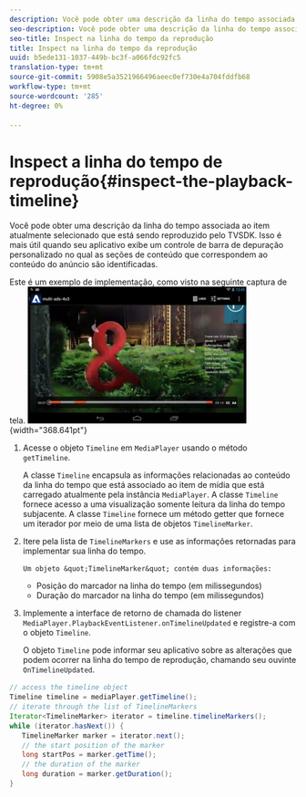 ```yaml
---
description: Você pode obter uma descrição da linha do tempo associada ao item atualmente selecionado que está sendo reproduzido pelo TVSDK. Isso é mais útil quando seu aplicativo exibe um controle de barra de depuração personalizado no qual as seções de conteúdo que correspondem ao conteúdo do anúncio são identificadas.
seo-description: Você pode obter uma descrição da linha do tempo associada ao item atualmente selecionado que está sendo reproduzido pelo TVSDK. Isso é mais útil quando seu aplicativo exibe um controle de barra de depuração personalizado no qual as seções de conteúdo que correspondem ao conteúdo do anúncio são identificadas.
seo-title: Inspect na linha do tempo da reprodução
title: Inspect na linha do tempo da reprodução
uuid: b5ede131-1037-449b-bc3f-a066fdc92fc5
translation-type: tm+mt
source-git-commit: 5908e5a3521966496aeec0ef730e4a704fddfb68
workflow-type: tm+mt
source-wordcount: '285'
ht-degree: 0%

---
```



# Inspect a linha do tempo de reprodução{#inspect-the-playback-timeline}

Você pode obter uma descrição da linha do tempo associada ao item atualmente selecionado que está sendo reproduzido pelo TVSDK. Isso é mais útil quando seu aplicativo exibe um controle de barra de depuração personalizado no qual as seções de conteúdo que correspondem ao conteúdo do anúncio são identificadas.

Este é um exemplo de implementação, como visto na seguinte captura de tela.  ![](assets/inspect-playback.jpg){width=&quot;368.641pt&quot;}

1. Acesse o objeto `Timeline` em `MediaPlayer` usando o método `getTimeline`.

   A classe `Timeline` encapsula as informações relacionadas ao conteúdo da linha do tempo que está associado ao item de mídia que está carregado atualmente pela instância `MediaPlayer`. A classe `Timeline` fornece acesso a uma visualização somente leitura da linha do tempo subjacente. A classe `Timeline` fornece um método getter que fornece um iterador por meio de uma lista de objetos `TimelineMarker`.

1. Itere pela lista de `TimelineMarkers` e use as informações retornadas para implementar sua linha do tempo.

       Um objeto &quot;TimelineMarker&quot; contém duas informações:
   
   * Posição do marcador na linha do tempo (em milissegundos)
   * Duração do marcador na linha do tempo (em milissegundos)

1. Implemente a interface de retorno de chamada do listener `MediaPlayer.PlaybackEventListener.onTimelineUpdated` e registre-a com o objeto `Timeline`.

   O objeto `Timeline` pode informar seu aplicativo sobre as alterações que podem ocorrer na linha do tempo de reprodução, chamando seu ouvinte `OnTimelineUpdated`.

```java
// access the timeline object 
Timeline timeline = mediaPlayer.getTimeline(); 
// iterate through the list of TimelineMarkers 
Iterator<TimelineMarker> iterator = timeline.timelineMarkers(); 
while (iterator.hasNext()) { 
   TimelineMarker marker = iterator.next(); 
   // the start position of the marker 
   long startPos = marker.getTime(); 
   // the duration of the marker 
   long duration = marker.getDuration(); 
}
```

